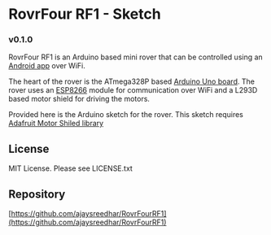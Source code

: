 # RovrFour RF1 - Sketch

### v0.1.0

RovrFour RF1 is an Arduino based mini rover that can be controlled using an [Android app](https://github.com/ajaysreedhar/RovrFourController, "RovrFourController") over WiFi.

The heart of the rover is the ATmega328P based [Arduino Uno board](https://www.arduino.cc/en/Main/ArduinoBoardUno). 
The rover uses an [ESP8266](https://en.wikipedia.org/wiki/ESP8266) module for communication over WiFi and a L293D based motor shield for driving
the motors.

Provided here is the Arduino sketch for the rover. This sketch requires [Adafruit Motor Shiled library](https://github.com/adafruit/Adafruit-Motor-Shield-library)

## License

MIT License. Please see LICENSE.txt

## Repository

[https://github.com/ajaysreedhar/RovrFourRF1](https://github.com/ajaysreedhar/RovrFourRF1)

